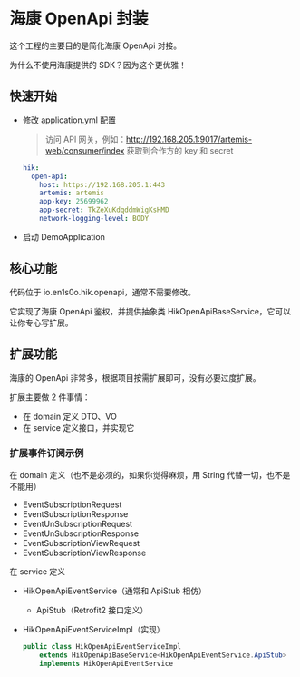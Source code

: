 # 海康 OpenApi 封装

这个工程的主要目的是简化海康 OpenApi 对接。

为什么不使用海康提供的 SDK？因为这个更优雅！



## 快速开始

- 修改 application.yml 配置

  > 访问 API 网关，例如：http://192.168.205.1:9017/artemis-web/consumer/index 获取到合作方的 key 和 secret

  ```yaml
  hik:
    open-api:
      host: https://192.168.205.1:443
      artemis: artemis
      app-key: 25699962
      app-secret: TkZeXuKdqddmWigKsHMD
      network-logging-level: BODY
  ```

- 启动 DemoApplication



## 核心功能

代码位于 io.en1s0o.hik.openapi，通常不需要修改。

它实现了海康 OpenApi 鉴权，并提供抽象类 HikOpenApiBaseService，它可以让你专心写扩展。



## 扩展功能

海康的 OpenApi 非常多，根据项目按需扩展即可，没有必要过度扩展。

扩展主要做 2 件事情：

- 在 domain 定义 DTO、VO
- 在 service 定义接口，并实现它



### 扩展事件订阅示例

在 domain 定义（也不是必须的，如果你觉得麻烦，用 String 代替一切，也不是不能用）

- EventSubscriptionRequest
- EventSubscriptionResponse
- EventUnSubscriptionRequest
- EventUnSubscriptionResponse
- EventSubscriptionViewRequest
- EventSubscriptionViewResponse

在 service 定义

- HikOpenApiEventService（通常和 ApiStub 相仿）

  - ApiStub（Retrofit2 接口定义）

- HikOpenApiEventServiceImpl（实现）

  ```java
  public class HikOpenApiEventServiceImpl
      extends HikOpenApiBaseService<HikOpenApiEventService.ApiStub>
      implements HikOpenApiEventService
  ```



